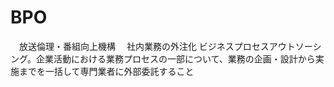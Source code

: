 # BPO
　放送倫理・番組向上機構
　社内業務の外注化
 ビジネスプロセスアウトソーシング。企業活動における業務プロセスの一部について、業務の企画・設計から実施までを一括して専門業者に外部委託すること
